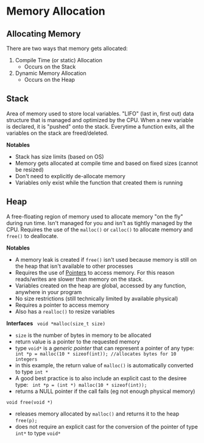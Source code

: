 # Memory Allocation
## Allocating Memory
There are two ways that memory gets allocated:
1. Compile Time (or static) Allocation
   - Occurs on the Stack
2. Dynamic Memory Allocation
   - Occurs on the Heap

## Stack
Area of memory used to store local variables. "LIFO" (last in, first out) data structure that is managed and optimized by the CPU. When a new variable is declared, it is "pushed" onto the stack. Everytime a function exits, all the variables on the stack are freed/deleted.

**Notables**
- Stack has size limits (based on OS)
- Memory gets allocated at compile time and based on fixed sizes (cannot be resized)
- Don't need to explicitly de-allocate memory
- Variables only exist while the function that created them is running

## Heap
A free-floating region of memory used to allocate memory "on the fly" during run time. Isn't managed for you and isn't as tightly managed by the CPU. Requires the use of the `malloc()` or `calloc()` to allocate memory and `free()` to deallocate.

**Notables**
- A memory leak is created if `free()` isn't used because memory is still on the heap that isn't available to other processes
- Requires the use of [Pointers](https://github.com/Supermn54/C-Programming/tree/master/pointers) to access memory. For this reason reads/writes are slower than memory on the stack.
- Variables created on the heap are global, accessed by any function, anywhere in your program
- No size restrictions (still technically limited by available physical)
- Requires a pointer to access memory
- Also has a `realloc()` to resize variables

**Interfaces**
`
void *malloc(size_t size)`
- `size` is the number of bytes in memory to be allocated
- return value is a pointer to the requested memory
- type `void*` is a *generic pointer* that can represent a pointer of any type:
`
int *p = malloc(10 * sizeof(int)); //allocates bytes for 10 integers`
- in this example, the return value of `malloc()` is automatically converted to type `int *`
- A good best practice is to also include an explicit cast to the desiree type:
`
int *p = (int *) malloc(10 * sizeof(int));`
- returns a NULL pointer if the call fails (eg not enough physical memory)

`void free(void *)`
- releases memory allocated by `malloc()` and returns it to the heap
`free(p);`
- does not require an explicit cast for the conversion of the pointer of type `int*` to type `void*`
